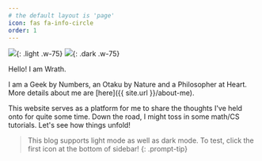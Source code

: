 ```yaml
---
# the default layout is 'page'
icon: fas fa-info-circle
order: 1
---
```

![](/thorfinn-light.jpg){: .light .w-75}
![](/thorfinn-dark.jpg){: .dark .w-75}

Hello! I am Wrath.

I am a Geek by Numbers, an Otaku by Nature and a Philosopher at Heart. More details about me are [here]({{ site.url }}/about-me).

This website serves as a platform for me to share the thoughts I've held onto for quite some time.
Down the road, I might toss in some math/CS tutorials. Let's see how things unfold!

> This blog supports light mode as well as dark mode. To test, click the first icon at the bottom of sidebar!
{: .prompt-tip}